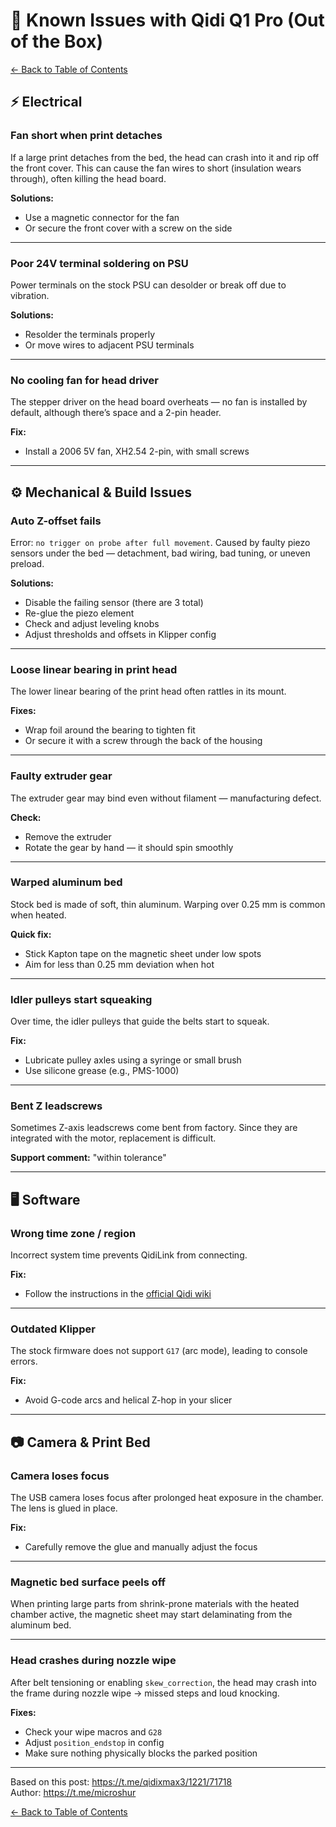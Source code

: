 # 🧯 Known Issues with Qidi Q1 Pro (Out of the Box)
[← Back to Table of Contents](README.md)

## ⚡ Electrical

### Fan short when print detaches
If a large print detaches from the bed, the head can crash into it and rip off the front cover. This can cause the fan wires to short (insulation wears through), often killing the head board.

**Solutions:**
- Use a magnetic connector for the fan
- Or secure the front cover with a screw on the side

---

### Poor 24V terminal soldering on PSU
Power terminals on the stock PSU can desolder or break off due to vibration.

**Solutions:**
- Resolder the terminals properly
- Or move wires to adjacent PSU terminals

---

### No cooling fan for head driver
The stepper driver on the head board overheats — no fan is installed by default, although there’s space and a 2-pin header.

**Fix:**
- Install a 2006 5V fan, XH2.54 2-pin, with small screws

---

## ⚙️ Mechanical & Build Issues

### Auto Z-offset fails
Error: `no trigger on probe after full movement`. Caused by faulty piezo sensors under the bed — detachment, bad wiring, bad tuning, or uneven preload.

**Solutions:**
- Disable the failing sensor (there are 3 total)
- Re-glue the piezo element
- Check and adjust leveling knobs
- Adjust thresholds and offsets in Klipper config

---

### Loose linear bearing in print head
The lower linear bearing of the print head often rattles in its mount.

**Fixes:**
- Wrap foil around the bearing to tighten fit
- Or secure it with a screw through the back of the housing

---

### Faulty extruder gear
The extruder gear may bind even without filament — manufacturing defect.

**Check:**
- Remove the extruder
- Rotate the gear by hand — it should spin smoothly

---

### Warped aluminum bed
Stock bed is made of soft, thin aluminum. Warping over 0.25 mm is common when heated.

**Quick fix:**
- Stick Kapton tape on the magnetic sheet under low spots
- Aim for less than 0.25 mm deviation when hot

---

### Idler pulleys start squeaking
Over time, the idler pulleys that guide the belts start to squeak.

**Fix:**
- Lubricate pulley axles using a syringe or small brush
- Use silicone grease (e.g., PMS-1000)

---

### Bent Z leadscrews
Sometimes Z-axis leadscrews come bent from factory. Since they are integrated with the motor, replacement is difficult.

**Support comment:** "within tolerance"

---

## 🖥️ Software

### Wrong time zone / region
Incorrect system time prevents QidiLink from connecting.

**Fix:**
- Follow the instructions in the [official Qidi wiki](https://wiki.qidi3d.com/en/Memo/System-Time-Modification)

---

### Outdated Klipper
The stock firmware does not support `G17` (arc mode), leading to console errors.

**Fix:**
- Avoid G-code arcs and helical Z-hop in your slicer

---

## 📷 Camera & Print Bed

### Camera loses focus
The USB camera loses focus after prolonged heat exposure in the chamber. The lens is glued in place.

**Fix:**
- Carefully remove the glue and manually adjust the focus

---

### Magnetic bed surface peels off
When printing large parts from shrink-prone materials with the heated chamber active, the magnetic sheet may start delaminating from the aluminum bed.

---

### Head crashes during nozzle wipe
After belt tensioning or enabling `skew_correction`, the head may crash into the frame during nozzle wipe → missed steps and loud knocking.

**Fixes:**
- Check your wipe macros and `G28`
- Adjust `position_endstop` in config
- Make sure nothing physically blocks the parked position

---

Based on this post: https://t.me/qidixmax3/1221/71718  
Author: https://t.me/microshur

[← Back to Table of Contents](README.md)
